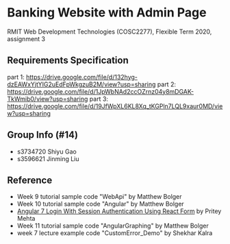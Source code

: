 # Banking Website with Admin Page
RMIT Web Development Technologies (COSC2277), Flexible Term 2020, assignment 3

## Requirements Specification
part 1: https://drive.google.com/file/d/132hyg-dzEAWxYjtYIG2uEdFpWkgzuB2M/view?usp=sharing
part 2: https://drive.google.com/file/d/1JpWbNAd2ccOZrnz04y8mDGAK-TkWmib0/view?usp=sharing
part 3: https://drive.google.com/file/d/19JfWpXL6KL8Xq_tKGPln7LQL9xaur0MD/view?usp=sharing

## Group Info (#14)
- s3734720 Shiyu Gao
- s3596621 Jinming Liu

## Reference
- Week 9 tutorial sample code "WebApi" by Matthew Bolger
- Week 10 tutorial sample code "Angular" by Matthew Bolger
- [Angular 7 Login With Session Authentication Using React Form](https://www.c-sharpcorner.com/article/angular-7-login-with-session-authentication-using-the-reactive-form/) by Pritey Mehta
- Week 11 tutorial sample code "AngularGraphing" by Matthew Bolger
- week 7 lecture example code "CustomError_Demo" by Shekhar Kalra
